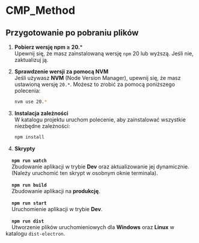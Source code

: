# CMP_Method

## Przygotowanie po pobraniu plików

1. **Pobierz wersję npm ≥ 20.***  
   Upewnij się, że masz zainstalowaną wersję `npm` 20 lub wyższą. Jeśli nie, zaktualizuj ją.

2. **Sprawdzenie wersji za pomocą NVM**  
   Jeśli używasz **NVM** (Node Version Manager), upewnij się, że masz ustawioną wersję `20.*`. Możesz to zrobić za pomocą poniższego polecenia:

   ```bash
   nvm use 20.*
3. **Instalacja zależności**  
   W katalogu projektu uruchom polecenie, aby zainstalować wszystkie niezbędne zależności:

   ```bash
   npm install

4. **Skrypty**

&nbsp;&nbsp;&nbsp;&nbsp;**`npm run watch`**  
&nbsp;&nbsp;&nbsp;&nbsp;Zbudowanie aplikacji w trybie **Dev** oraz aktualizowanie jej dynamicznie.  
&nbsp;&nbsp;&nbsp;&nbsp;(Należy uruchomić ten skrypt w osobnym oknie terminala).

&nbsp;&nbsp;&nbsp;&nbsp;**`npm run build`**  
&nbsp;&nbsp;&nbsp;&nbsp;Zbudowanie aplikacji na **produkcję**.

&nbsp;&nbsp;&nbsp;&nbsp;**`npm run start`**  
&nbsp;&nbsp;&nbsp;&nbsp;Uruchomienie aplikacji w trybie **Dev**.

&nbsp;&nbsp;&nbsp;&nbsp;**`npm run dist`**  
&nbsp;&nbsp;&nbsp;&nbsp;Utworzenie plików uruchomieniowych dla **Windows** oraz **Linux** w katalogu `dist-electron`.


